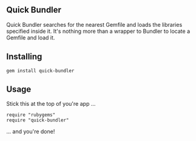 Quick Bundler
-------------

Quick Bundler searches for the nearest Gemfile and loads the libraries
specified inside it. It's nothing more than a wrapper to Bundler to locate a
Gemfile and load it.



Installing
----------

    gem install quick-bundler



Usage
-----

Stick this at the top of you're app ...

    require "rubygems"
    require "quick-bundler"

... and you're done!
